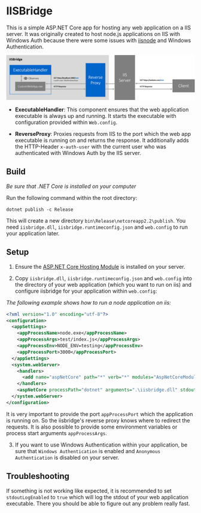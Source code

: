 # IISBridge

This is a simple ASP.NET Core app for hosting any web application on a IIS server.
It was originally created to host node.js applications on IIS with Windows Auth because there were some issues with [iisnode](https://github.com/Azure/iisnode) and Windows Authentication.

![IIS Bridge](doc/iisbridge.png)

* **ExecutableHandler**: This component ensures that the web application executable is always up and running. It starts the executable with configuration provided within `Web.config`.

* **ReverseProxy**: Proxies requests from IIS to the port which the web app executable is running on and returns the response. It additionally adds the HTTP-Header `x-auth-user` with the current user who was authenticated with Windows Auth by the IIS server.

## Build

*Be sure that .NET Core is installed on your computer*

Run the following command within the root directory:
```
dotnet publish -c Release
```

This will create a new directory `bin\Release\netcoreapp2.2\publish`.
You need `iisbridge.dll`, `iisbridge.runtimeconfig.json` and `web.config` to run your application later.

## Setup

1. Ensure the [ASP.NET Core Hosting Module](https://docs.microsoft.com/en-us/aspnet/core/host-and-deploy/iis/?view=aspnetcore-2.2#install-the-net-core-hosting-bundle) is installed on your server.

2. Copy `iisbridge.dll`, `iisbridge.runtimeconfig.json` and `web.config` into the directory of your web application (which you want to run on iis) and configure iisbridge for your application within `web.config`:

*The following example shows how to run a node application on iis:*
```xml
<?xml version="1.0" encoding="utf-8"?>
<configuration>
  <appSettings>
    <appProcessName>node.exe</appProcessName>
    <appProcessArgs>test/index.js</appProcessArgs>
    <appProcessEnv>NODE_ENV=testing</appProcessEnv>
    <appProcessPort>3000</appProcessPort>
  </appSettings>
  <system.webServer>
    <handlers>
      <add name="aspNetCore" path="*" verb="*" modules="AspNetCoreModuleV2" resourceType="Unspecified" />
    </handlers>
    <aspNetCore processPath="dotnet" arguments=".\iisbridge.dll" stdoutLogEnabled="false" stdoutLogFile=".\logs\stdout" hostingModel="InProcess" />
  </system.webServer>
</configuration>
```

It is very important to provide the port `appProcessPort` which the application is running on. So the iisbridge's reverse proxy knows where to redirect the requests.
It is also possible to provide some environment variables or process start arguments `appProcessArgs`.

3. If you want to use Windows Authentication within your application, be sure that `Windows Authentication` is enabled and `Anonymous Authentication` is disabled on your server.

## Troubleshooting

If something is not working like expected, it is recommended to set `stdoutLogEnabled` to `true` which will log the stdout of your web application executable. There you should be able to figure out any problem really fast.